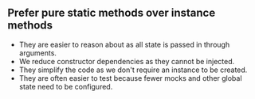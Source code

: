 ## Prefer pure static methods over instance methods

- They are easier to reason about as all state is passed in through arguments.
- We reduce constructor dependencies as they cannot be injected. 
- They simplify the code as we don't require an instance to be created.
- They are often easier to test because fewer mocks and other global state need to be configured.
